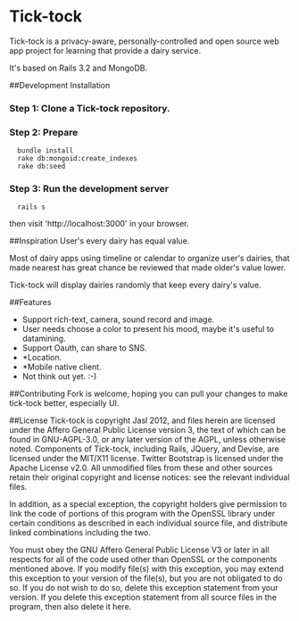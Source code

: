 Tick-tock
==========
Tick-tock is a privacy-aware, personally-controlled and open source web app project for learning that provide a dairy service.

It's based on Rails 3.2 and MongoDB.

##Development Installation

### Step 1: Clone a Tick-tock repository.

### Step 2: Prepare
```
  bundle install
  rake db:mongoid:create_indexes
  rake db:seed
```

### Step 3: Run the development server
```
  rails s
```

then visit 'http://localhost:3000' in your browser.

##Inspiration
User's every dairy has equal value.

Most of dairy apps using timeline or calendar to organize user's dairies, that made
 nearest has great chance be reviewed that made older's value lower.

Tick-tock will display dairies randomly that keep every dairy's value.

##Features
- Support rich-text, camera, sound record and image.
- User needs choose a color to present his mood, maybe it's useful to datamining.
- Support Oauth, can share to SNS.
- *Location.
- *Mobile native client.
- Not think out yet. :-)

##Contributing
Fork is welcome, hoping you can pull your changes to make tick-tock better, especially UI.

##License
Tick-tock is copyright Jasl 2012, and files herein are licensed
under the Affero General Public License version 3, the text of which can
be found in GNU-AGPL-3.0, or any later version of the AGPL, unless otherwise
noted.  Components of Tick-tock, including Rails, JQuery, and Devise, are
licensed under the MIT/X11 license.  Twitter Bootstrap is licensed under
 the Apache License v2.0.  All unmodified files from these
and other sources retain their original copyright and license notices: see
the relevant individual files.

In addition, as a special exception, the copyright holders give
permission to link the code of portions of this program with the
OpenSSL library under certain conditions as described in each
individual source file, and distribute linked combinations
including the two.

You must obey the GNU Affero General Public License V3 or later in all respects
for all of the code used other than OpenSSL or the components mentioned
above.  If you modify file(s) with this exception, you may extend this
exception to your version of the file(s), but you are not obligated to
do so.  If you do not wish to do so, delete this exception statement from your
version.  If you delete this exception statement from all source files in the
program, then also delete it here.

